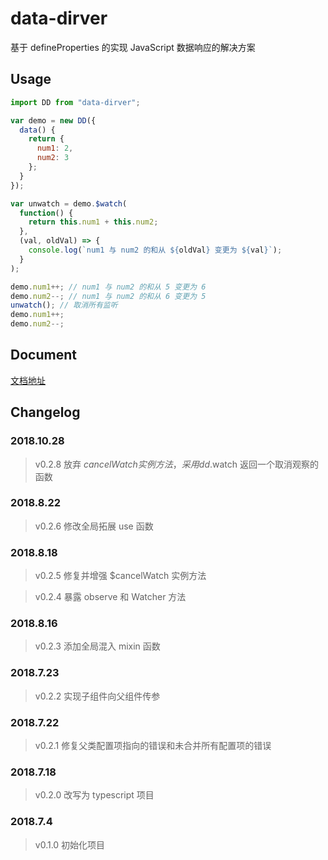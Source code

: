 # data-dirver

基于 defineProperties 的实现 JavaScript 数据响应的解决方案

## Usage

```js
import DD from "data-dirver";

var demo = new DD({
  data() {
    return {
      num1: 2,
      num2: 3
    };
  }
});

var unwatch = demo.$watch(
  function() {
    return this.num1 + this.num2;
  },
  (val, oldVal) => {
    console.log(`num1 与 num2 的和从 ${oldVal} 变更为 ${val}`);
  }
);

demo.num1++; // num1 与 num2 的和从 5 变更为 6
demo.num2--; // num1 与 num2 的和从 6 变更为 5
unwatch(); // 取消所有监听
demo.num1++;
demo.num2--;
```

## Document

[文档地址](https://hamger.github.io/data-dirver/)

## Changelog

### 2018.10.28
> v0.2.8 放弃 $cancelWatch 实例方法，采用 dd.$watch 返回一个取消观察的函数

### 2018.8.22
> v0.2.6 修改全局拓展 use 函数

### 2018.8.18
> v0.2.5 修复并增强 $cancelWatch 实例方法 

> v0.2.4 暴露 observe 和 Watcher 方法

### 2018.8.16

> v0.2.3 添加全局混入 mixin 函数

### 2018.7.23

> v0.2.2 实现子组件向父组件传参

### 2018.7.22

> v0.2.1 修复父类配置项指向的错误和未合并所有配置项的错误

### 2018.7.18

> v0.2.0 改写为 typescript 项目

### 2018.7.4

> v0.1.0 初始化项目
